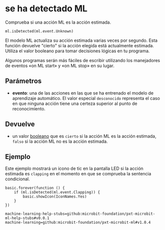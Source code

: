 # se ha detectado ML

Comprueba si una acción ML es la acción estimada.

```sig
ml.isDetected(ml.event.Unknown)
```

El modelo ML actualiza su acción estimada varias veces por segundo. Esta función devuelve "cierto" si la acción elegida está actualmente estimada. Utiliza el valor booleano para tomar decisiones lógicas en tu programa.

Algunos programas serán más fáciles de escribir utilizando los manejadores de eventos «on ML start» y «on ML stop» en su lugar.

## Parámetros

- **evento**: una de las acciones en las que se ha entrenado el modelo de aprendizaje automático. El valor especial `desconocido` representa el caso en que ninguna acción tiene una certeza superior al punto de reconocimiento.

## Devuelve

- un valor [booleano](/types/boolean) que es `cierto` si la acción ML es la acción estimada, `falso` si la acción ML no es la acción estimada.

## Ejemplo

Este ejemplo mostrará un icono de tic en la pantalla LED si la acción estimada es `clapping` en el momento en que se comprueba la sentencia condicional.

```blocks
basic.forever(function () {
    if (ml.isDetected(ml.event.Clapping)) {
        basic.showIcon(IconNames.Yes)
    }
})
```

```package
machine-learning-help-stubs=github:microbit-foundation/pxt-microbit-ml-help-stubs#v0.0.1
machine-learning=github:microbit-foundation/pxt-microbit-ml#v1.0.4
```
